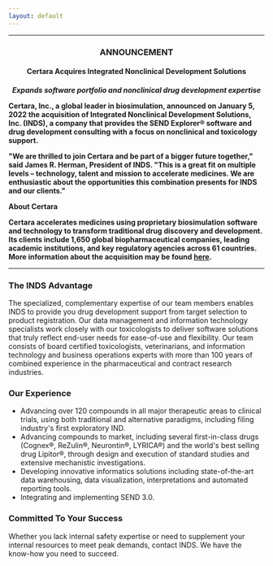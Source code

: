 ```yaml
---
layout: default
---
```


<!--
<div style="text-align:center">
<hr>
<a href="http://inds-inc.com/2016/02/03/we-hiring/"><img src="/assets/images/we-are-hiring.png"></a><br>
<a href="http://inds-inc.com/2016/02/03/we-hiring/">Click here for details</a>
<hr>
</div>
-->

---

<h3 style="text-align:center">ANNOUNCEMENT</h3>
<h4 style="text-align:center">Certara Acquires Integrated Nonclinical Development Solutions<h4>
<p style="font-style:italic; text-align:center">Expands software portfolio and nonclinical drug development expertise</p>

<p>Certara, Inc., a global leader in biosimulation, announced on January 5, 2022 the acquisition of Integrated Nonclinical Development Solutions, Inc. (INDS), a company that provides the SEND Explorer® software and drug development consulting with a focus on nonclinical and toxicology support.</p>

<p>"We are thrilled to join Certara and be part of a bigger future together," said James R. Herman, President of INDS.  "This is a great fit on multiple levels – technology, talent and mission to accelerate medicines.  We are enthusiastic about the opportunities this combination presents for INDS and our clients."</p>

<p style="font-weight:bold">About Certara</p>

<p>Certara accelerates medicines using proprietary biosimulation software and technology to transform traditional drug discovery and development. Its clients include 1,650 global biopharmaceutical companies, leading academic institutions, and key regulatory agencies across 61 countries.
More information about the acquisition may be found <a href="https://www.certara.com/resources/?categories=pressrelease&&categories2=announcement">here</a>.</p>


---

### The INDS Advantage

The specialized, complementary expertise of our team members enables INDS to
provide you drug development support from target selection to product
registration. Our data management and information technology specialists work
closely with our toxicologists to deliver software solutions that truly reflect
end-user needs for ease-of-use and flexibility. Our team consists of board
certified toxicologists, veterinarians, and information technology and business
operations experts with more than 100 years of combined experience in the
pharmaceutical and contract research industries.

### Our Experience

-   Advancing over 120 compounds in all major therapeutic areas to clinical
    trials, using both traditional and alternative paradigms, including filing
    industry's first exploratory IND.
-   Advancing compounds to market, including several first-in-class drugs
    (Cognex®, ReZulin®, Neurontin®, LYRICA®) and the world's best selling drug
    Lipitor®, through design and execution of standard studies and extensive
    mechanistic investigations.
-   Developing innovative informatics solutions including state-of-the-art data
    warehousing, data visualization, interpretations and automated
    reporting tools.
-   Integrating and implementing SEND 3.0.

### Committed To Your Success

Whether you lack internal safety expertise or need to supplement your internal
resources to meet peak demands, contact INDS. We have the know-how you need to
succeed.
